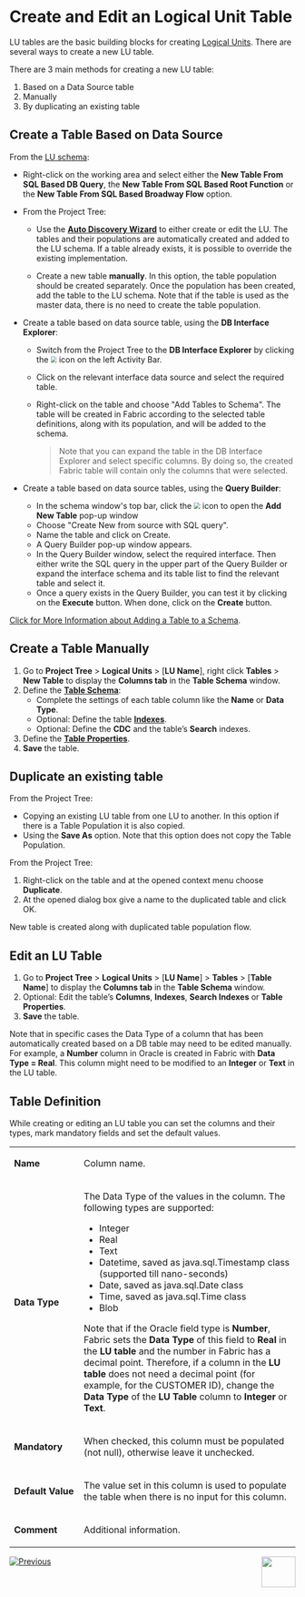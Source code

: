# Create and Edit an Logical Unit Table

LU tables are the basic building blocks for creating [Logical Units](/articles/03_logical_units/01_LU_overview.md#logical-unit-lu-overview). There are several ways to create a new LU table.

There are 3 main methods for creating a new LU table:

1. Based on a Data Source table
2. Manually
3. By duplicating an existing table



## Create a Table Based on Data Source

From the [LU schema](/articles/03_logical_units/03_LU_schema_window.md):

<studio>

* Right-click on the working area and select either the **New Table From SQL Based DB Query**, the **New Table From SQL Based Root Function** or the **New Table From SQL Based Broadway Flow** option.

* From the Project Tree: 

  * Use the [**Auto Discovery Wizard**](/articles/03_logical_units/06_auto_discovery_wizard.md) to either create or edit the LU. The tables and their populations are automatically created and added to the LU schema. If a table already exists, it is possible to override the existing implementation.

  * Create a new table **manually**. In this option, the table population should be created separately. Once the population has been created, add the table to the LU schema. Note that if the table is used as the master data, there is no need to create the table population.

    

</studio>

<web>

* Create a table based on data source table, using the **DB Interface Explorer**:

  * Switch from the Project Tree to the **DB Interface Explorer** by clicking the <img src="../04_fabric_studio/images/web/datasource_explorer.png" style="zoom:67%;" /> icon on the left Activity Bar.

  * Click on the relevant interface data source and select the required table.

  * Right-click on the table and choose "Add Tables to Schema". The table will be created in Fabric according to the selected table definitions, along with its population, and will be added to the schema. 

    > Note that you can expand the table in the DB Interface Explorer and select specific columns. By doing so, the created Fabric table will contain only the columns that were selected.

* Create a table based on data source tables, using the **Query Builder**:

  * In the  schema window's top bar, click the <img src="/articles/03_logical_units/images/web/new-table_nobg.png" style="zoom: 70%;" /> icon to open the **Add New Table** pop-up window
  * Choose "Create New from source with SQL query".
  * Name the table and click on Create.
  * A Query Builder pop-up window appears.
  * In the Query Builder window, select the required interface. Then either write the SQL query in the upper part of the Query Builder or expand the interface schema and its table list to find the relevant table and select it.
  * Once a query exists in the Query Builder, you can test it by clicking on the **Execute** button. When done, click on the **Create** button.

</web>

[Click for More Information about Adding a Table to a Schema](/articles/03_logical_units/09_add_table_to_a_schema.md).



## Create a Table Manually

1.	Go to **Project Tree** > **Logical Units** > [**LU Name**], right click **Tables** > **New Table** to display the **Columns tab** in the **Table Schema** window.
2.	Define the [**Table Schema**](/articles/06_LU_tables/02_create_an_LU_table.md#table-schema-definition):
    * Complete the settings of each table column like the **Name** or **Data Type**.
    * Optional: Define the table [**Indexes**](/articles/06_LU_tables/03_table_indexes.md).
    * Optional: Define the **CDC** and the table’s **Search** indexes.
3.	Define the [**Table Properties**](/articles/06_LU_tables/04_table_properties.md). 
4.	**Save** the table.



## Duplicate an existing table 

From the Project Tree:

<studio>

*	Copying an existing LU table from one LU to another. In this option if there is a Table Population it is also copied. 
*	Using the **Save As** option. Note that this option does not copy the Table Population.

</studio>

<web>

From the Project Tree:

1. Right-click on the table and at the opened context menu choose **Duplicate**.
2. At the opened dialog box give a name to the duplicated table and click OK.

New table is created along with duplicated table population flow.

</web>

## Edit an LU Table 

1.	Go to **Project Tree** > **Logical Units** > [**LU Name**] > **Tables** > [**Table Name**] to display the **Columns tab** in the **Table Schema** window.
2.	Optional: Edit the table’s **Columns**, **Indexes**, **Search Indexes** or **Table Properties**.
3.	**Save** the table.

Note that in specific cases the Data Type of a column that has been automatically created based on a DB table may need to be edited manually. For example, a **Number** column in Oracle is created in Fabric with **Data Type = Real**. This column might need to be modified to an **Integer** or **Text** in the LU table.



## Table Definition  

While creating or editing an LU table you can set the columns and their types, mark mandatory fields and set the default values. 

<table width="623">
<tbody>
<tr>
<td width="122">
<p><strong>Name</strong></p>
</td>
<td width="502">
<p>Column name.</p>
</td>
</tr>
<tr>
<td width="122">
<p><strong>Data Type</strong></p>
</td>
<td width="502">
<p>The Data Type of the values in the column. The following types are supported:</p>
<ul>
<li>Integer</li>
<li>Real</li>
<li>Text</li>
<li>Datetime, saved as java.sql.Timestamp class (supported till nano-seconds)</li>
<li>Date, saved as java.sql.Date class</li>
<li>Time, saved as java.sql.Time class</li>
<li>Blob</li>
</ul>
<p>Note that if the Oracle field type is <strong>Number</strong>, Fabric sets the <strong>Data Type</strong> of this field to <strong>Real</strong> in the <strong>LU table</strong> and the number in Fabric has a decimal point. Therefore, if a column in the <strong>LU table</strong> does not need a decimal point (for example, for the CUSTOMER ID), change the <strong>Data Type</strong> of the <strong>LU Table</strong> column to <strong>Integer</strong> or <strong>Text</strong>.</p>
</td>
</tr>
<tr>
<td width="122">
<p><strong>Mandatory</strong></p>
</td>
<td width="502">
<p>When checked, this column must be populated (not null), otherwise leave it unchecked.</p>
</td>
</tr>
<tr>
<td width="122">
<p><strong>Default Value</strong></p>
</td>
<td width="502">
<p>The value set in this column is used to populate the table when there is no input for this column.</p>
</td>
</tr>
<tr>
<td width="122">
<p><strong>Comment</strong></p>
</td>
<td width="502">
<p>Additional information.</p>
</td>
</tr>
</tbody>
</table>




[![Previous](/articles/images/Previous.png)](/articles/06_LU_tables/01_LU_tables_overview.md)[<img align="right" width="60" height="54" src="/articles/images/Next.png">](/articles/06_LU_tables/03_table_indexes.md)
